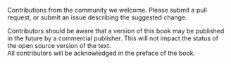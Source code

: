 Contributions from the community we welcome.  Please submit a pull request, or submit an issue describing the suggested change.

Contributors should be aware that a version of this book may be published in the future by a commercial publisher. This will not impact the status of the open source version of the text.  
All contributors will be acknowledged in the preface of the book.  
